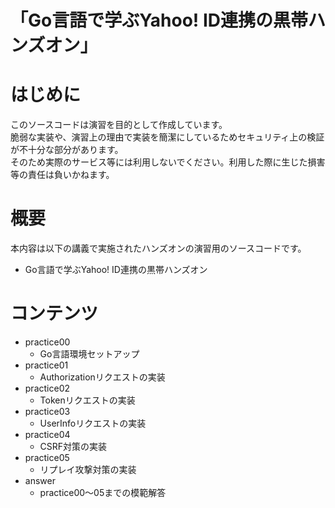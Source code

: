 「Go言語で学ぶYahoo! ID連携の黒帯ハンズオン」
=========

# はじめに

このソースコードは演習を目的として作成しています。  
脆弱な実装や、演習上の理由で実装を簡潔にしているためセキュリティ上の検証が不十分な部分があります。  
そのため実際のサービス等には利用しないでください。利用した際に生じた損害等の責任は負いかねます。  

# 概要

本内容は以下の講義で実施されたハンズオンの演習用のソースコードです。

* Go言語で学ぶYahoo! ID連携の黒帯ハンズオン

# コンテンツ

* practice00
  * Go言語環境セットアップ
* practice01
  * Authorizationリクエストの実装
* practice02
  * Tokenリクエストの実装
* practice03
  * UserInfoリクエストの実装
* practice04
  * CSRF対策の実装
* practice05
  * リプレイ攻撃対策の実装
* answer
  * practice00〜05までの模範解答
